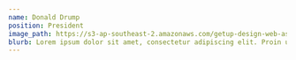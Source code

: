 ```yaml
---
name: Donald Drump
position: President
image_path: https://s3-ap-southeast-2.amazonaws.com/getup-design-web-assets/trump.jpg
blurb: Lorem ipsum dolor sit amet, consectetur adipiscing elit. Proin ut pharetra erat. Ut pulvinar velit venenatis sapien mollis pulvinar. Nulla id lorem ac lacus hendrerit commodo a vel mauris. Mauris eu ante tellus. Aenean malesuada erat vel consectetur suscipit. Vestibulum varius, odio eget lacinia viverra, mauris felis ornare massa, id finibus purus turpis vitae enim. Nunc tristique scelerisque urna, vel eleifend risus feugiat vel.
---
```

